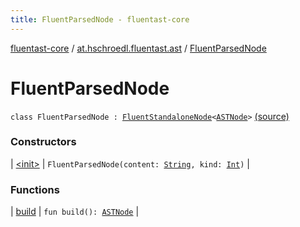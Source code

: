 ```yaml
---
title: FluentParsedNode - fluentast-core
---
```


[fluentast-core](../../index.html) / [at.hschroedl.fluentast.ast](../index.html) / [FluentParsedNode](.)

# FluentParsedNode

`class FluentParsedNode : `[`FluentStandaloneNode`](../-fluent-standalone-node/index.html)`<`[`ASTNode`](https://help.eclipse.org/neon/topic/org.eclipse.jdt.doc.isv/reference/api/org/eclipse/jdt/core/dom/ASTNode.html)`>` [(source)](https://github.com/hschroedl/FluentAST/tree/master/core/src/main/kotlin//at.hschroedl.fluentast/ast/ASTNode.kt#L27)

### Constructors

| [&lt;init&gt;](-init-.html) | `FluentParsedNode(content: `[`String`](https://kotlinlang.org/api/latest/jvm/stdlib/kotlin/-string/index.html)`, kind: `[`Int`](https://kotlinlang.org/api/latest/jvm/stdlib/kotlin/-int/index.html)`)` |

### Functions

| [build](build.html) | `fun build(): `[`ASTNode`](https://help.eclipse.org/neon/topic/org.eclipse.jdt.doc.isv/reference/api/org/eclipse/jdt/core/dom/ASTNode.html) |


